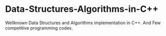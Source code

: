 # Data-Structures-Algorithms-in-C++
Wellknown Data Structures and Algorithms implementation in C++. 
And Few competitive programming codes.
